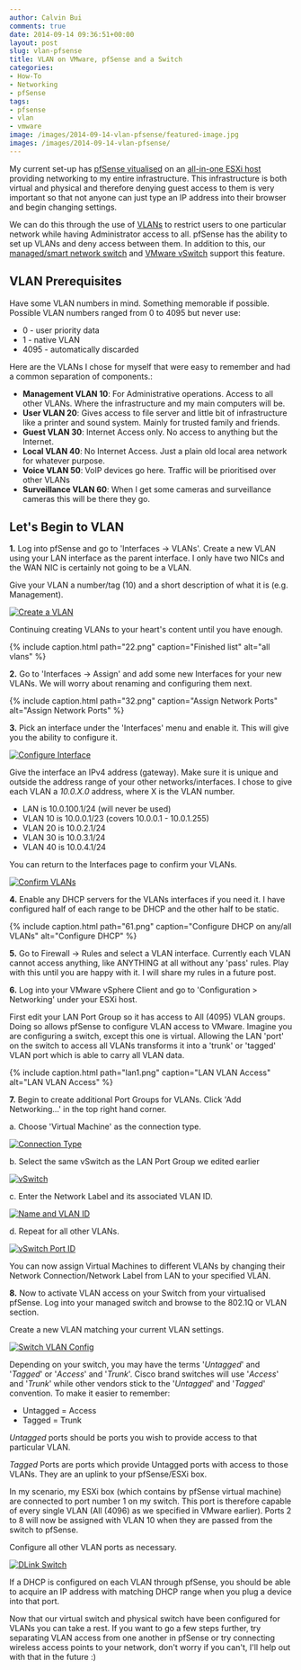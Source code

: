 ```yaml
---
author: Calvin Bui
comments: true
date: 2014-09-14 09:36:51+00:00
layout: post
slug: vlan-pfsense
title: VLAN on VMware, pfSense and a Switch
categories:
- How-To
- Networking
- pfSense
tags:
- pfsense
- vlan
- vmware
image: /images/2014-09-14-vlan-pfsense/featured-image.jpg 
images: /images/2014-09-14-vlan-pfsense/
---
```


My current set-up has [pfSense vitualised](https://www.pfsense.org/) on an [all-in-one ESXi host](/all-in-one-esxi-server/) providing networking to my entire infrastructure. This infrastructure is both virtual and physical and therefore denying guest access to them is very important so that not anyone can just type an IP address into their browser and begin changing settings.

We can do this through the use of [VLANs](http://en.wikipedia.org/wiki/Virtual_LAN) to restrict users to one particular network while having Administrator access to all. pfSense has the ability to set up VLANs and deny access between them. In addition to this, our [managed/smart network switch](http://www.dlink.com.au/business-solutions/16-port-gigabit-easysmart-switch) and [VMware vSwitch](http://www.vmware.com/products/vsphere/features/distributed-switch) support this feature.

<!-- more -->

## VLAN Prerequisites

Have some VLAN numbers in mind. Something memorable if possible. Possible VLAN numbers ranged from 0 to 4095 but never use:

  * 0 - user priority data
  * 1 - native VLAN
  * 4095 - automatically discarded

Here are the VLANs I chose for myself that were easy to remember and had a common separation of components.:

  * **Management VLAN 10**: For Administrative operations. Access to all other VLANs. Where the infrastructure and my main computers will be.
  * **User VLAN 20**: Gives access to file server and little bit of infrastructure like a printer and sound system. Mainly for trusted family and friends.
  * **Guest VLAN 30**: Internet Access only. No access to anything but the Internet.
  * **Local VLAN 40**: No Internet Access. Just a plain old local area network for whatever purpose.
  * **Voice VLAN 50**: VoIP devices go here. Traffic will be prioritised over other VLANs
  * **Surveillance VLAN 60**: When I get some cameras and surveillance cameras this will be there they go.

## Let's Begin to VLAN

**1.** Log into pfSense and go to 'Interfaces -> VLANs'.
Create a new VLAN using your LAN interface as the parent interface. I only have two NICs and the WAN NIC is certainly not going to be a VLAN.

Give your VLAN a number/tag (10) and a short description of what it is (e.g. Management).

[![Create a VLAN]({{page.images}}12.png)]({{page.images}}12.png)

Continuing creating VLANs to your heart's content until you have enough.

{% include caption.html path="22.png" caption="Finished list" alt="all vlans" %}

**2.** Go to 'Interfaces -> Assign' and add some new Interfaces for your new VLANs. We will worry about renaming and configuring them next.

{% include caption.html path="32.png" caption="Assign Network Ports" alt="Assign Network Ports" %}

**3.** Pick an interface under the 'Interfaces' menu and enable it. This will give you the ability to configure it.

[![Configure Interface]({{page.images}}42.png)]({{page.images}}42.png)

Give the interface an IPv4 address (gateway). Make sure it is unique and outside the address range of your other networks/interfaces. I chose to give each VLAN a _10.0.X.0_ address, where X is the VLAN number.

  * LAN is 10.0.100.1/24 (will never be used)
  * VLAN 10 is 10.0.0.1/23 (covers 10.0.0.1 - 10.0.1.255)
  * VLAN 20 is 10.0.2.1/24
  * VLAN 30 is 10.0.3.1/24
  * VLAN 40 is 10.0.4.1/24

You can return to the Interfaces page to confirm your VLANs.

[![Confirm VLANs]({{page.images}}51.png)]({{page.images}}51.png)

**4.** Enable any DHCP servers for the VLANs interfaces if you need it. I have configured half of each range to be DHCP and the other half to be static.

{% include caption.html path="61.png" caption="Configure DHCP on any/all VLANs" alt="Configure DHCP" %}

**5.** Go to Firewall -> Rules and select a VLAN interface. Currently each VLAN cannot access anything, like ANYTHING at all without any 'pass' rules. Play with this until you are happy with it. I will share my rules in a future post.

**6.** Log into your VMware vSphere Client and go to 'Configuration > Networking' under your ESXi host.

First edit your LAN Port Group so it has access to All (4095) VLAN groups. Doing so allows pfSense to configure VLAN access to VMware. Imagine you are configuring a switch, except this one is virtual. Allowing the LAN 'port' on the switch to access all VLANs transforms it into a 'trunk' or 'tagged' VLAN port which is able to carry all VLAN data.

{% include caption.html path="lan1.png" caption="LAN VLAN Access" alt="LAN VLAN Access" %}

**7.** Begin to create additional Port Groups for VLANs. Click 'Add Networking...' in the top right hand corner.

a. Choose 'Virtual Machine' as the connection type.

[![Connection Type]({{page.images}}13.png)]({{page.images}}13.png)

b. Select the same vSwitch as the LAN Port Group we edited earlier

[![vSwitch]({{page.images}}23.png)]({{page.images}}23.png)

c. Enter the Network Label and its associated VLAN ID.

[![Name and VLAN ID]({{page.images}}33.png)]({{page.images}}33.png)

d. Repeat for all other VLANs.

[![vSwitch Port ID]({{page.images}}vmware.png)]({{page.images}}vmware.png)

You can now assign Virtual Machines to different VLANs by changing their Network Connection/Network Label from LAN to your specified VLAN.

**8.** Now to activate VLAN access on your Switch from your virtualised pfSense. Log into your managed switch and browse to the 802.1Q or VLAN section.

Create a new VLAN matching your current VLAN settings.

[![Switch VLAN Config]({{page.images}}14.png)]({{page.images}}14.png)

Depending on your switch, you may have the terms '_Untagged_' and '_Tagged_' or '_Access_' and '_Trunk_'. Cisco brand switches will use '_Access_' and '_Trunk_' while other vendors stick to the '_Untagged_' and '_Tagged_' convention. To make it easier to remember:

  * Untagged = Access
  * Tagged = Trunk

_Untagged_ ports should be ports you wish to provide access to that particular VLAN.

_Tagged_ Ports are ports which provide Untagged ports with access to those VLANs. They are an uplink to your pfSense/ESXi box.

In my scenario, my ESXi box (which contains by pfSense virtual machine) are connected to port number 1 on my switch. This port is therefore capable of every single VLAN (All (4096) as we specified in VMware earlier). Ports 2 to 8 will now be assigned with VLAN 10 when they are passed from the switch to pfSense.

Configure all other VLAN ports as necessary.

[![DLink Switch]({{page.images}}10.png)]({{page.images}}10.png)

If a DHCP is configured on each VLAN through pfSense, you should be able to acquire an IP address with matching DHCP range when you plug a device into that port.

Now that our virtual switch and physical switch have been configured for VLANs you can take a rest. If you want to go a few steps further, try separating VLAN access from one another in pfSense or try connecting wireless access points to your network, don't worry if you can't, I'll help out with that in the future :)
